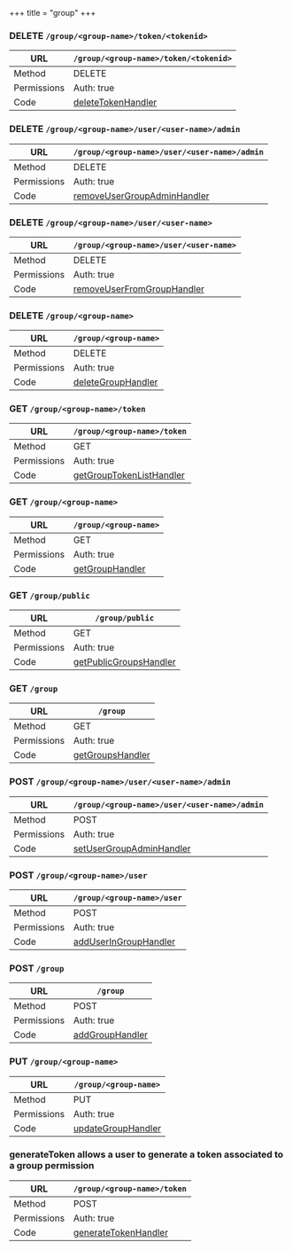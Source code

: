 +++
title = "group"
+++


### DELETE `/group/<group-name>/token/<tokenid>`

URL         | **`/group/<group-name>/token/<tokenid>`**
----------- |----------
Method      | DELETE     
Permissions |  Auth: true
Code        | [deleteTokenHandler](https://github.com/ovh/cds/search?q=%22func+%28api+*API%29+deleteTokenHandler%22)
    









### DELETE `/group/<group-name>/user/<user-name>/admin`

URL         | **`/group/<group-name>/user/<user-name>/admin`**
----------- |----------
Method      | DELETE     
Permissions |  Auth: true
Code        | [removeUserGroupAdminHandler](https://github.com/ovh/cds/search?q=%22func+%28api+*API%29+removeUserGroupAdminHandler%22)
    









### DELETE `/group/<group-name>/user/<user-name>`

URL         | **`/group/<group-name>/user/<user-name>`**
----------- |----------
Method      | DELETE     
Permissions |  Auth: true
Code        | [removeUserFromGroupHandler](https://github.com/ovh/cds/search?q=%22func+%28api+*API%29+removeUserFromGroupHandler%22)
    









### DELETE `/group/<group-name>`

URL         | **`/group/<group-name>`**
----------- |----------
Method      | DELETE     
Permissions |  Auth: true
Code        | [deleteGroupHandler](https://github.com/ovh/cds/search?q=%22func+%28api+*API%29+deleteGroupHandler%22)
    









### GET `/group/<group-name>/token`

URL         | **`/group/<group-name>/token`**
----------- |----------
Method      | GET     
Permissions |  Auth: true
Code        | [getGroupTokenListHandler](https://github.com/ovh/cds/search?q=%22func+%28api+*API%29+getGroupTokenListHandler%22)
    









### GET `/group/<group-name>`

URL         | **`/group/<group-name>`**
----------- |----------
Method      | GET     
Permissions |  Auth: true
Code        | [getGroupHandler](https://github.com/ovh/cds/search?q=%22func+%28api+*API%29+getGroupHandler%22)
    









### GET `/group/public`

URL         | **`/group/public`**
----------- |----------
Method      | GET     
Permissions |  Auth: true
Code        | [getPublicGroupsHandler](https://github.com/ovh/cds/search?q=%22func+%28api+*API%29+getPublicGroupsHandler%22)
    









### GET `/group`

URL         | **`/group`**
----------- |----------
Method      | GET     
Permissions |  Auth: true
Code        | [getGroupsHandler](https://github.com/ovh/cds/search?q=%22func+%28api+*API%29+getGroupsHandler%22)
    









### POST `/group/<group-name>/user/<user-name>/admin`

URL         | **`/group/<group-name>/user/<user-name>/admin`**
----------- |----------
Method      | POST     
Permissions |  Auth: true
Code        | [setUserGroupAdminHandler](https://github.com/ovh/cds/search?q=%22func+%28api+*API%29+setUserGroupAdminHandler%22)
    









### POST `/group/<group-name>/user`

URL         | **`/group/<group-name>/user`**
----------- |----------
Method      | POST     
Permissions |  Auth: true
Code        | [addUserInGroupHandler](https://github.com/ovh/cds/search?q=%22func+%28api+*API%29+addUserInGroupHandler%22)
    









### POST `/group`

URL         | **`/group`**
----------- |----------
Method      | POST     
Permissions |  Auth: true
Code        | [addGroupHandler](https://github.com/ovh/cds/search?q=%22func+%28api+*API%29+addGroupHandler%22)
    









### PUT `/group/<group-name>`

URL         | **`/group/<group-name>`**
----------- |----------
Method      | PUT     
Permissions |  Auth: true
Code        | [updateGroupHandler](https://github.com/ovh/cds/search?q=%22func+%28api+*API%29+updateGroupHandler%22)
    









### generateToken allows a user to generate a token associated to a group permission

URL         | **`/group/<group-name>/token`**
----------- |----------
Method      | POST     
Permissions |  Auth: true
Code        | [generateTokenHandler](https://github.com/ovh/cds/search?q=%22func+%28api+*API%29+generateTokenHandler%22)
    









